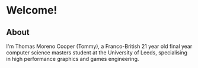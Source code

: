 # Welcome!

## About
I'm Thomas Moreno Cooper (Tommy), a Franco-British 21 year old final year computer science masters student at the University of Leeds, specialising in high performance graphics and games engineering.
